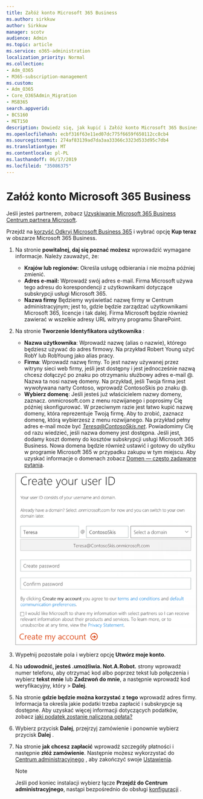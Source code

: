 ```yaml
---
title: Załóż konto Microsoft 365 Business
ms.author: sirkkuw
author: Sirkkuw
manager: scotv
audience: Admin
ms.topic: article
ms.service: o365-administration
localization_priority: Normal
ms.collection:
- Adm_O365
- M365-subscription-management
ms.custom:
- Adm_O365
- Core_O365Admin_Migration
- MSB365
search.appverid:
- BCS160
- MET150
description: Dowiedz się, jak kupić i Załóż konto Microsoft 365 Business.
ms.openlocfilehash: ecbf316f63e11ed07dc775f6659f650112cc8cb4
ms.sourcegitcommit: 274af83139ad7da3aa33366c3323d533d95c7db4
ms.translationtype: MT
ms.contentlocale: pl-PL
ms.lasthandoff: 06/17/2019
ms.locfileid: "35086375"
---
```

# <a name="sign-up-for-microsoft-365-business"></a>Załóż konto Microsoft 365 Business

Jeśli jesteś partnerem, zobacz [Uzyskiwanie Microsoft 365 Business Centrum partnera Microsoft](get-microsoft-365-business.md#get-microsoft-365-business-from-microsoft-partner-center).

Przejdź na [korzyść Odkryj Microsoft Business 365](https://www.microsoft.com/microsoft-365/business#pmg-cmp-desktop) i wybrać opcję **Kup teraz** w obszarze Microsoft 365 Business.

1. Na stronie **powitalnej, daj się poznać możesz** wprowadzić wymagane informacje. Należy zauważyć, że:
 
    -  **Krajów lub regionów:** Określa usługę odbierania i nie można później zmienić.
    - **Adres e-mail:** Wprowadź swój adres e-mail. Firma Microsoft używa tego adresu do korespondencji z użytkownikami dotyczące subskrypcji usługi Microsoft 365.
    - **Nazwa firmy** Będziemy wyświetlać nazwę firmy w Centrum administracyjnym; jest to, gdzie będzie zarządzać użytkownikami Microsoft 365, licencje i tak dalej. Firma Microsoft będzie również zawierać w wszelkie adresy URL witryny programu SharePoint.

2. Na stronie **Tworzenie Identyfikatora użytkownika** :

    - **Nazwa użytkownika**: Wprowadź nazwę (alias o nazwie), którego będziesz używać do adres firmowy. Na przykład Robert Young użyć RobY lub RobYoung jako alias pracy.
    - **Firma**: Wprowadź nazwę firmy. To jest nazwy używanej przez witryny sieci web firmy, jeśli jest dostępny i jest jednocześnie nazwą chcesz dołączyć po znaku po otrzymaniu służbowy adres e-mail @. Nazwa ta nosi nazwę domeny. Na przykład, jeśli Twoja firma jest wywoływana narty Contoso, wprowadź ContosoSkis po znaku @.
    - **Wybierz domenę**: Jeśli jesteś już właścicielem nazwy domeny, zaznacz. onmicrosoft.com z menu rozwijanego i poprosimy Cię później skonfigurować. W przeciwnym razie jest łatwo kupić nazwę domeny, która reprezentuje Twoją firmę. Aby to zrobić, zaznacz domenę, którą wybierzesz z menu rozwijanego. Na przykład pełny adres e-mail może być *Teresa@ContosoSkis.net*. Powiadomimy Cię od razu wiedzieć, jeśli nazwa domeny jest dostępna. Jeśli jest, dodamy koszt domeny do kosztów subskrypcji usługi Microsoft 365 Business. Nowa domena będzie również ustawić i gotowy do użytku w programie Microsoft 365 w przypadku zakupu w tym miejscu. Aby uzyskać informacje o domenach zobacz [Domen — często zadawane pytania](https://docs.microsoft.com/office365/admin/setup/domains-faq).
    
    ![Zrzut ekranu przedstawiający tworzenie strony identyfikator użytkownika.](media/signinuserid.png)

3. Wypełnij pozostałe pola i wybierz opcję **Utwórz moje konto**.
4. Na **udowodnić, jesteś .umożliwia. Not.A.Robot.** strony wprowadź numer telefonu, aby otrzymać kod albo poprzez tekst lub połączenia i wybierz **tekst mnie** lub **Zadzwoń do mnie**, a następnie wprowadź kod weryfikacyjny, który \> **Dalej**.
5. Na stronie **gdzie będzie można korzystać z tego** wprowadź adres firmy. Informacja ta określa jakie podatki trzeba zapłacić i subskrypcje są dostępne. Aby uzyskać więcej informacji dotyczących podatków, zobacz [jaki podatek zostanie naliczona opłata?](https://docs.microsoft.com/office365/admin/subscriptions-and-billing/what-tax-will-i-be-charged?view=o365-worldwide) 
1. Wybierz przycisk **Dalej**, przejrzyj zamówienie i ponownie wybierz przycisk **Dalej** .
1. Na stronie **jak chcesz zapłacić** wprowadź szczegóły płatności i następnie **złóż zamówienie**.
    Następnie możesz wykorzystać do [Centrum administracyjnego](https://docs.microsoft.com/en-us/office365/admin/subscriptions-and-billing/what-tax-will-i-be-charged?view=o365-worldwide) , aby zakończyć swoje [Ustawienia](set-up.md).

    > [!NOTE]
    > Jeśli pod koniec instalacji wybierz łącze **Przejdź do Centrum administracyjnego**, nastąpi bezpośrednio do obsługi [konfiguracji](set-up.md) .